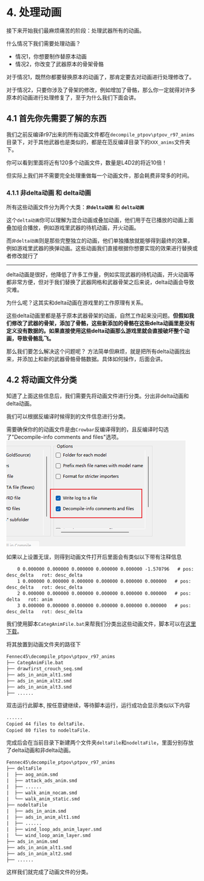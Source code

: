 # 4. 处理动画

接下来开始我们最麻烦痛苦的阶段：处理武器所有的动画。

什么情况下我们需要处理动画？

- 情况1，你想要制作替原本动画
- 情况2，你改变了武器原本的骨架骨骼

对于情况1，既然你都要替换原本的动画了，那肯定要去对动画进行处理修改了。

对于情况2，只要你涉及了骨架的修改，例如增加了骨骼，那么你一定就得对许多原本的动画进行处理修复了，至于为什么我们下面会讲。



## 4.1 首先你先需要了解的东西

我们之前反编译r97出来的所有动画文件都在`decompile_ptpov\ptpov_r97_anims`目录下，对于其他武器也是类似的，都是在范反编译目录下的`XXX_anims`文件夹下。

你可以看到里面将近有120多个动画文件，数量是L4D2的将近10倍！

但实际上我们并不需要完全处理重做每一个动画文件，那会耗费非常多的时间。

### 4.1.1 非delta动画 和 delta动画

所有这些动画文件分为两个大类：**`非delta动画`** 和 **`delta动画`**

这个`delta动画`你可以理解为混合动画或叠加动画，他们用于在已播放的动画上面叠加组合播放，例如游戏里武器的待机动画，开火动画。

而`非delta动画`则是那些完整独立的动画，他们单独播放就能够得到最终的效果，例如游戏里武器的换弹动画。这些动画我们直接根据你想要实现的效果进行替换或者修改就行了

------


delta动画是很好，他降低了许多工作量，例如实现武器的待机动画，开火动画等都非常方便，但对于我们替换了武器网格和武器骨架之后来说，delta动画会导致灾难。

为什么呢？这其实和delta动画在游戏里的工作原理有关系。

这些delta动画里都是基于原本武器骨架的动画，自然工作起来没问题。**但假如我们修改了武器的骨架，添加了骨骼，这些新添加的骨骼在这些delta动画里是没有定义没有数据的。如果直接使用这些delta动画那么游戏里就会直接破坏整个动画，导致骨骼乱飞。**

那么我们要怎么解决这个问题呢？ 方法简单但麻烦，就是把所有delta动画找出来，并添加上和新的武器骨骼骨骼数据。具体如何操作，后面会讲。


## 4.2 将动画文件分类

知道了上面这些信息后，我们需要先将动画文件进行分类。分出非delta动画和delta动画。

我们可以根据反编译时候得到的文件信息进行分类。

需要确保你的的动画文件是由`Crowbar`反编译得到的，且反编译时勾选了"Decompile-info comments and files"选项。
![](./img/4/1decomileCfg.png)

如果以上设置无误，则得到动画文件打开后里面会有类似以下带有注释信息
```
    0 0.000000 0.000000 0.000000 0.000000 0.000000 -1.570796   # pos: desc_delta   rot: desc_delta
    1 0.000000 0.000000 0.000000 0.000000 0.000000 0.000000   # pos: desc_delta   rot: desc_delta
    2 0.000000 0.000000 0.000000 0.000000 0.000000 0.000000   # pos: delta   rot: anim
    3 0.000000 0.000000 0.000000 0.000000 0.000000 0.000000   # pos: desc_delta   rot: desc_delta
```

我们使用脚本`CategAnimFile.bat`来帮我们分类出这些动画文件，脚本可以在[这里下载](https://raw.githubusercontent.com/HK560/R2Chef/refs/heads/main/tools/script/CategAnimFile.bat)。

将其放置到动画文件夹的路径下

```
Fennec45\decompile_ptpov\ptpov_r97_anims
├── CategAnimFile.bat
├── drawfirst_crouch_seq.smd
├── ads_in_anim_alt1.smd
├── ads_in_anim_alt2.smd
├── ads_in_anim_alt3.smd
├── ......
```
双击运行此脚本, 按任意键继续，等待脚本运行，运行成功会显示类似以下内容
```cmd
......
Copied 44 files to deltaFile.
Copied 80 files to nodeltaFile.
```

完成后会在当前目录下新建两个文件夹`deltaFile`和`nodeltaFile`，里面分别存放了delta动画和非delta动画。

<!-- ![](./img/4/2categAnimFile.png) -->


```
Fennec45\decompile_ptpov\ptpov_r97_anims
├── deltaFile
|  ├── aog_anim.smd
|  ├── attack_ads_anim.smd
|  ├── ......
|  ├── walk_anim_nocam.smd
|  └── walk_anim_static.smd
├── nodeltaFile
|  ├── ads_in_anim.smd
|  ├── ads_in_anim_alt1.smd
|  ├── ......
|  ├── wind_loop_ads_anim_layer.smd
|  └── wind_loop_anim_layer.smd
├── ads_in_anim.smd
├── ads_in_anim_alt1.smd
├── ads_in_anim_alt2.smd
├── ......
```
这样我们就完成了动画文件的分类。
